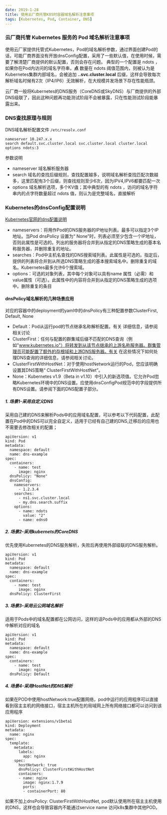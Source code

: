 ```yaml
---
date: 2019-1-28
title: 使用云厂商托管K8S时容器域名解析注意事项
tags: [Kubernetes, Pod, Container, DNS]
---
```


### 云厂商托管 Kubernetes 服务的 Pod 域名解析注意事项
使用云厂家提供托管式Kubernetes，Pod的域名解析参数，通过界面创建Pod的话，可能厂商界面没有开放dnsConfig配置，采用了一些默认值，在使用时候，需要了解清楚厂商提供的默认配置，否则会存在问题。
典型的一个配置是 ndots ，如果你在Pod内访问的域名字符串，**点** 数量在 ndots 阈值范围内，则被认为是Kubernetes集群内部域名，会被追加 **.<namespace>.svc.cluster.local** 后缀，这样会导致每次解析域名时候有2次（IP4/IP6）无效解析，在大规模并发场景下存在性能瓶颈。

云厂商一般将Kubernetes的DNS服务（CoreDNS或SkyDNS）与厂商提供的外部DNS级联了，因此这种问题再功能测试阶段不会被暴露，只在性能测试阶段能暴露出来。


### DNS查找原理与规则
DNS域名解析配置文件 ```/etc/resolv.conf```

```
nameserver 10.247.x.x
search default.svc.cluster.local svc.cluster.local cluster.local
options ndots:3
```

参数说明
- nameserver 域名解析服务器
- search 域名的查找后缀规则，查找配置越多，说明域名解析查找匹配次数越多，这里匹配有3个后缀，则查找规则至少6次，因为IPV4,IPV6都要匹配一次
- options 域名解析选项，多个KV值；其中典型的有 ndots ，访问的域名字符串内的点字符数量超过 ndots 值，则认为是完整域名，直接解析

### Kubernetes的dnsConfig配置说明
[Kubernetes官网的dns配置说明](https://kubernetes.io/docs/concepts/services-networking/dns-pod-service/)

- nameservers：将用作Pod的DNS服务器的IP地址列表。最多可以指定3个IP地址。当Pod dnsPolicy 设置为“ None”时，列表必须至少包含一个IP地址，否则此属性是可选的。列出的服务器将合并到从指定的DNS策略生成的基本名称服务器，并删除重复的地址。
- searches：Pod中主机名查找的DNS搜索域列表。此属性是可选的。指定后，提供的列表将合并到从所选DNS策略生成的基本搜索域名中。删除重复的域名。Kubernetes最多允许6个搜索域。
- options：可选的对象列表，其中每个对象可以具有name 属性（必需）和value属性（可选）。此属性中的内容将合并到从指定的DNS策略生成的选项中。删除重复的条目

#### dnsPolicy域名解析的几种场景应用
对应的容器中的deployment的yaml中的dnsPolicy有三种配置参数ClusterFirst, Default, None
- Default：Pod从运行pod的节点继承名称解析配置。有关 详细信息，请参阅相关讨论
- ClusterFirst：任何与配置的群集域后缀不匹配的DNS查询（例如"www.kubernetes.io"）将转发到从该节点继承的上游名称服务器。群集管理员可能配置了额外的存根域和上游DNS服务器。有关 在这些情况下如何处理DNS查询的详细信息，请参阅相关讨论。
- ClusterFirstWithHostNet：对于使用hostNetwork运行的Pod，您应该明确设置其DNS策略“ ClusterFirstWithHostNet”。
- None：Kubernetes v1.9（Beta in v1.10）中引入的新选项值。它允许Pod忽略Kubernetes环境中的DNS设置。应使用dnsConfigPod规范中的字段提供所有DNS设置。请参阅下面的DNS配置子部分。

##### 1. 场景1-采用自定义DNS

采用自己建的DNS来解析Pods中的应用域名配置，可以参考以下代码配置，此配置在Pod中的DNS可以完全自定义，适用于已经有自己建的DNS,迁移后的应用也不需要去修改相关的配置；

```
apiVersion: v1
kind: Pod
metadata:
  namespace: default
  name: dns-example
spec:
  containers:
    - name: test
      image: nginx
  dnsPolicy: "None"
  dnsConfig:
    nameservers:
      - 1.2.3.4
    searches:
      - ns1.svc.cluster.local
      - my.dns.search.suffix
    options:
      - name: ndots
        value: "2"
      - name: edns0
```

##### 2. 场景2-采用kubernets的CoreDNS

优先使用Kubernetes的DNS服务解析，失败后再使用外部级联的DNS服务解析。

```
apiVersion: v1
kind: Pod
metadata:
  namespace: default
  name: dns-example
spec:
  containers:
    - name: test
      image: nginx
  dnsPolicy: ClusterFirst
```

##### 3. 场景3-采用云公网域名解析

适用于Pods中的域名配置都在公网访问，这样的话Pods中的应用都从外部的DNS中解析对应的域名

```
apiVersion: v1
kind: Pod
metadata:
  namespace: default
  name: dns-example
spec:
  containers:
    - name: test
      image: nginx
  dnsPolicy: Default
```

##### 4. 场景4-采用HostNet的DNS解析

如果在POD中使用hostNetwork:true配置网络，pod中运行的应用程序可以直接看到宿主主机的网络接口，宿主主机所在的局域网上所有网络接口都可以访问到该应用程序

```
apiVersion: extensions/v1beta1
kind: Deployment
metadata:
  name: nginx
spec:
  template:
    metadata:
      labels:
        app: nginx
    spec:
      hostNetwork: true
      dnsPolicy: ClusterFirstWithHostNet
      containers:
      - name: nginx
        image: nginx:1.7.9
        ports:
        - containerPort: 80
```

如果不加上dnsPolicy: ClusterFirstWithHostNet, pod默认使用所在宿主主机使用的DNS，这样也会导致容器内不能通过service name 访问k8s集群中其他POD。